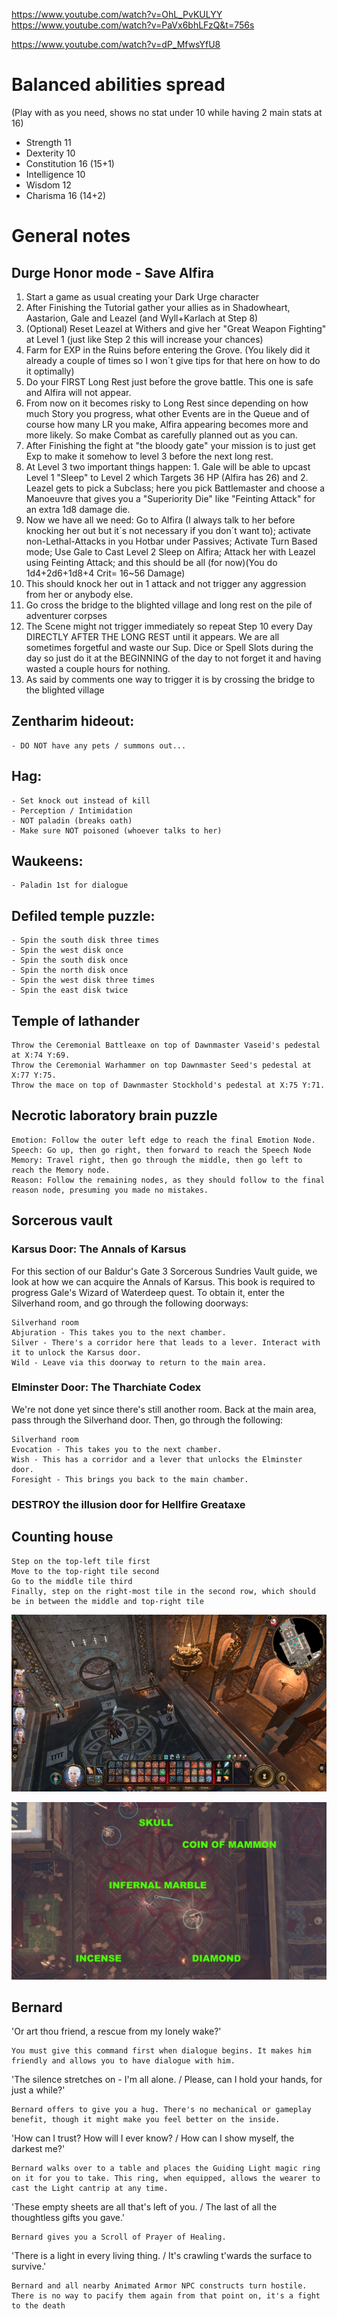 ﻿https://www.youtube.com/watch?v=OhL_PvKULYY
https://www.youtube.com/watch?v=PaVx6bhLFzQ&t=756s

https://www.youtube.com/watch?v=dP_MfwsYfU8

# Balanced abilities spread

(Play with as you need, shows no stat under 10 while having 2 main stats at 16)

- Strength 11
- Dexterity 10
- Constitution 16 (15+1)
- Intelligence 10
- Wisdom 12
- Charisma 16 (14+2)

# General notes

## Durge Honor mode - Save Alfira

1. Start a game as usual creating your Dark Urge character
2. After Finishing the Tutorial gather your allies as in Shadowheart, Aastarion, Gale and Leazel (and Wyll+Karlach at Step 8)
3. (Optional) Reset Leazel at Withers and give her "Great Weapon Fighting" at Level 1 (just like Step 2 this will increase your chances)
4. Farm for EXP in the Ruins before entering the Grove. (You likely did it already a couple of times so I won´t give tips for that here on how to do it optimally)
5. Do your FIRST Long Rest just before the grove battle. This one is safe and Alfira will not appear.
6. From now on it becomes risky to Long Rest since depending on how much Story you progress, what other Events are in the Queue and of course how many LR you make, Alfira appearing becomes more and more likely. So make Combat as carefully planned out as you can.
7. After Finishing the fight at "the bloody gate" your mission is to just get Exp to make it somehow to level 3 before the next long rest.
8. At Level 3 two important things happen: 1. Gale will be able to upcast Level 1 "Sleep" to Level 2 which Targets 36 HP (Alfira has 26) and 2. Leazel gets to pick a Subclass; here you pick Battlemaster and choose a Manoeuvre that gives you a "Superiority Die" like "Feinting Attack" for an extra 1d8 damage die.
9. Now we have all we need: Go to Alfira (I always talk to her before knocking her out but it´s not necessary if you don´t want to); activate non-Lethal-Attacks in you Hotbar under Passives; Activate Turn Based mode; Use Gale to Cast Level 2 Sleep on Alfira; Attack her with Leazel using Feinting Attack; and this should be all (for now)(You do 1d4+2d6+1d8+4 Crit= 16~56 Damage)
10. This should knock her out in 1 attack and not trigger any aggression from her or anybody else.
11. Go cross the bridge to the blighted village and long rest on the pile of adventurer corpses
12. The Scene might not trigger immediately so repeat Step 10 every Day DIRECTLY AFTER THE LONG REST until it appears. We are all sometimes forgetful and waste our Sup. Dice or Spell Slots during the day so just do it at the BEGINNING of the day to not forget it and having wasted a couple hours for nothing.
13. As said by comments one way to trigger it is by crossing the bridge to the blighted village

## Zentharim hideout:
    - DO NOT have any pets / summons out...

## Hag:

    - Set knock out instead of kill
    - Perception / Intimidation
    - NOT paladin (breaks oath)
    - Make sure NOT poisoned (whoever talks to her)

## Waukeens:
    - Paladin 1st for dialogue

## Defiled temple puzzle:
    - Spin the south disk three times
    - Spin the west disk once
    - Spin the south disk once
    - Spin the north disk once
    - Spin the west disk three times
    - Spin the east disk twice

## Temple of lathander
    Throw the Ceremonial Battleaxe on top of Dawnmaster Vaseid's pedestal at X:74 Y:69.
    Throw the Ceremonial Warhammer on top Dawnmaster Seed's pedestal at X:77 Y:75.
    Throw the mace on top of Dawnmaster Stockhold's pedestal at X:75 Y:71.

## Necrotic laboratory brain puzzle

    Emotion: Follow the outer left edge to reach the final Emotion Node.
    Speech: Go up, then go right, then forward to reach the Speech Node
    Memory: Travel right, then go through the middle, then go left to reach the Memory node.
    Reason: Follow the remaining nodes, as they should follow to the final reason node, presuming you made no mistakes.

## Sorcerous vault

### Karsus Door: The Annals of Karsus

For this section of our Baldur's Gate 3 Sorcerous Sundries Vault guide, we look at how we can acquire the Annals of Karsus. This book is required to progress Gale's Wizard of Waterdeep quest. To obtain it, enter the Silverhand room, and go through the following doorways:

    Silverhand room
    Abjuration - This takes you to the next chamber.
    Silver - There's a corridor here that leads to a lever. Interact with it to unlock the Karsus door.
    Wild - Leave via this doorway to return to the main area.

### Elminster Door: The Tharchiate Codex

We're not done yet since there's still another room. Back at the main area, pass through the Silverhand door. Then, go through the following:

    Silverhand room
    Evocation - This takes you to the next chamber.
    Wish - This has a corridor and a lever that unlocks the Elminster door.
    Foresight - This brings you back to the main chamber.

### DESTROY the illusion door for Hellfire Greataxe

## Counting house

    Step on the top-left tile first
    Move to the top-right tile second
    Go to the middle tile third
    Finally, step on the right-most tile in the second row, which should be in between the middle and top-right tile
![text](Baldurs-Gate-3-Screenshot-2023.08.13-02.19.54.70.webp)  

![text](4177850-baldurs-gate-3-helsik-ritual-portal-guide-2.jpg)

## Bernard

'Or art thou friend, a rescue from my lonely wake?'

    You must give this command first when dialogue begins. It makes him friendly and allows you to have dialogue with him.

'The silence stretches on - I'm all alone. / Please, can I hold your hands, for just a while?'

    Bernard offers to give you a hug. There's no mechanical or gameplay benefit, though it might make you feel better on the inside.

'How can I trust? How will I ever know? / How can I show myself, the darkest me?'

    Bernard walks over to a table and places the Guiding Light magic ring on it for you to take. This ring, when equipped, allows the wearer to cast the Light cantrip at any time.

'These empty sheets are all that's left of you. / The last of all the thoughtless gifts you gave.'

    Bernard gives you a Scroll of Prayer of Healing.

'There is a light in every living thing. / It's crawling t'wards the surface to survive.'

    Bernard and all nearby Animated Armor NPC constructs turn hostile. There is no way to pacify them again from that point on, it's a fight to the death
